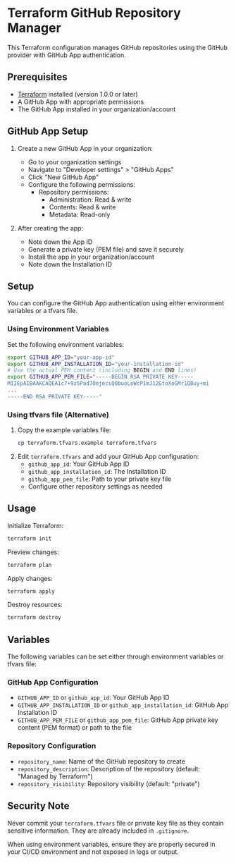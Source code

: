 # Terraform GitHub Repository Manager

This Terraform configuration manages GitHub repositories using the GitHub provider with GitHub App authentication.

## Prerequisites

- [Terraform](https://www.terraform.io/downloads.html) installed (version 1.0.0 or later)
- A GitHub App with appropriate permissions
- The GitHub App installed in your organization/account

## GitHub App Setup

1. Create a new GitHub App in your organization:
   - Go to your organization settings
   - Navigate to "Developer settings" > "GitHub Apps"
   - Click "New GitHub App"
   - Configure the following permissions:
     - Repository permissions:
       - Administration: Read & write
       - Contents: Read & write
       - Metadata: Read-only

2. After creating the app:
   - Note down the App ID
   - Generate a private key (PEM file) and save it securely
   - Install the app in your organization/account
   - Note down the Installation ID

## Setup

You can configure the GitHub App authentication using either environment variables or a tfvars file.

### Using Environment Variables

Set the following environment variables:
```bash
export GITHUB_APP_ID="your-app-id"
export GITHUB_APP_INSTALLATION_ID="your-installation-id"
# Use the actual PEM content (including BEGIN and END lines)
export GITHUB_APP_PEM_FILE="-----BEGIN RSA PRIVATE KEY-----
MIIEpAIBAAKCAQEA1c7+9z5Pad7OejecsQ0buoLoWcP1mJ12GtoXoGMr1QBuy+mi
...
-----END RSA PRIVATE KEY-----"
```

### Using tfvars file (Alternative)

1. Copy the example variables file:
   ```bash
   cp terraform.tfvars.example terraform.tfvars
   ```
2. Edit `terraform.tfvars` and add your GitHub App configuration:
   - `github_app_id`: Your GitHub App ID
   - `github_app_installation_id`: The Installation ID
   - `github_app_pem_file`: Path to your private key file
   - Configure other repository settings as needed

## Usage

Initialize Terraform:
```bash
terraform init
```

Preview changes:
```bash
terraform plan
```

Apply changes:
```bash
terraform apply
```

Destroy resources:
```bash
terraform destroy
```

## Variables

The following variables can be set either through environment variables or tfvars file:

### GitHub App Configuration
- `GITHUB_APP_ID` or `github_app_id`: Your GitHub App ID
- `GITHUB_APP_INSTALLATION_ID` or `github_app_installation_id`: GitHub App Installation ID
- `GITHUB_APP_PEM_FILE` or `github_app_pem_file`: GitHub App private key content (PEM format) or path to the file

### Repository Configuration
- `repository_name`: Name of the GitHub repository to create
- `repository_description`: Description of the repository (default: "Managed by Terraform")
- `repository_visibility`: Repository visibility (default: "private")

## Security Note

Never commit your `terraform.tfvars` file or private key file as they contain sensitive information. They are already included in `.gitignore`.

When using environment variables, ensure they are properly secured in your CI/CD environment and not exposed in logs or output.